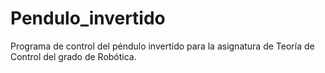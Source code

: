 # Pendulo_invertido
Programa de control del péndulo invertido para la asignatura de Teoría de Control del grado de Robótica.
